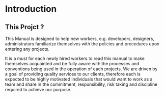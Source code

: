 
# Introduction
## This Projct ? 
This Manual is designed to help new workers, e.g. developers, designers, administrators familiarize themselves with the policies and procedures upon entering any projects.

It is a must for each newly hired workers to read this manual to make themselves acquainted and be fully aware with the processes and conventions being used in the operation of each projects.
We are driven by a goal of providing quality services to our clients, therefore each is expected to be highly motivated individuals that would want to work as a team and share in the commitment, responsibility, risk taking and discipline required to achieve our purpose.
